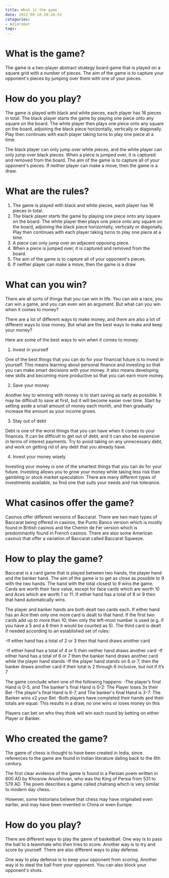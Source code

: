 ```yaml
---
title: What is the game
date: 2022-09-28 20:28:53
categories:
- Adjarabet
tags:
---
```



#  What is the game?

The game is a two-player abstract strategy board game that is played on a square grid with a number of pieces. The aim of the game is to capture your opponent's pieces by jumping over them with one of your pieces.



# How do you play?

The game is played with black and white pieces, each player has 16 pieces in total. The black player starts the game by playing one piece onto any square on the board. The white player then plays one piece onto any square on the board, adjoining the black piece horizontally, vertically or diagonally. Play then continues with each player taking turns to play one piece at a time.



The black player can only jump over white pieces, and the white player can only jump over black pieces. When a piece is jumped over, it is captured and removed from the board. The aim of the game is to capture all of your opponent's pieces. If neither player can make a move, then the game is a draw.



# What are the rules?

1) The game is played with black and white pieces, each player has 16 pieces in total.
2) The black player starts the game by playing one piece onto any square on the board. The white player then plays one piece onto any square on the board, adjoining the black piece horizontally, vertically or diagonally. Play then continues with each player taking turns to play one piece at a time. 
3) A piece can only jump over an adjacent opposing piece. 
4) When a piece is jumped over, it is captured and removed from the board. 
5) The aim of the game is to capture all of your opponent's pieces. 
6) If neither player can make a move, then the game is a draw

#  What can you win?

There are all sorts of things that you can win in life. You can win a race, you can win a game, and you can even win an argument. But what can you win when it comes to money?

There are a lot of different ways to make money, and there are also a lot of different ways to lose money. But what are the best ways to make and keep your money?

Here are some of the best ways to win when it comes to money:

1. Invest in yourself

One of the best things that you can do for your financial future is to invest in yourself. This means learning about personal finance and investing so that you can make smart decisions with your money. It also means developing new skills and becoming more productive so that you can earn more money.

2. Save your money

Another key to winning with money is to start saving as early as possible. It may be difficult to save at first, but it will become easier over time. Start by setting aside a small amount of money each month, and then gradually increase the amount as your income grows.

3. Stay out of debt

Debt is one of the worst things that you can have when it comes to your finances. It can be difficult to get out of debt, and it can also be expensive in terms of interest payments. Try to avoid taking on any unnecessary debt, and work on getting rid of any debt that you already have.

4. Invest your money wisely

Investing your money is one of the smartest things that you can do for your future. Investing allows you to grow your money while taking less risk than gambling or stock market speculation. There are many different types of investments available, so find one that suits your needs and risk tolerance.

#  What casinos offer the game?

Casinos offer different versions of Baccarat. There are two main types of Baccarat being offered in casinos, the Punto Banco version which is mostly found in British casinos and the Chemin de Fer version which is predominantly found in French casinos. There are also some American casinos that offer a variation of Baccarat called Baccarat Squeeze.

# How to play the game?

Baccarat is a card game that is played between two hands, the player hand and the banker hand. The aim of the game is to get as close as possible to 9 with the two hands. The hand with the total closest to 9 wins the game. Cards are worth their face value, except for face cards which are worth 10 and Aces which are worth 1 or 11. If either hand has a total of 8 or 9 then that hand automatically wins.

The player and banker hands are both dealt two cards each. If either hand has an Ace then only one more card is dealt to that hand. If the first two cards add up to more than 10, then only the left-most number is used (e.g. if you have a 5 and a 6 then it would be counted as 5). The third card is dealt if needed according to an established set of rules:

-If either hand has a total of 2 or 3 then that hand draws another card

-If either hand has a total of 4 or 5 then neither hand draws another card
-If either hand has a total of 6 or 7 then the banker hand draws another card while the player hand stands
-If the player hand stands on 6 or 7, then the banker draws another card if their total is 2 through 6 inclusive, but not if it’s 7

The game conclude when one of the following happens:
-The player’s final Hand is 0-5, and The banker's final Hand is 0-2: The Player loses 3x their Bet 
-The player's final Hand is 6-7, and The banker's final Hand is 3-7: The Banker wins x2 your Bet 
-Both players have completed their hands and their totals are equal: This results in a draw, no one wins or loses money on this

  Players can bet on who they think will win each round by betting on either Player or Banker.

#  Who created the game?

The game of chess is thought to have been created in India, since references to the game are found in Indian literature dating back to the 6th century.

The first clear evidence of the game is found in a Persian poem written in 600 AD by Khosrow Anushirvan, who was the King of Persia from 531 to 579 AD. The poem describes a game called chatrang which is very similar to modern day chess.

However, some historians believe that chess may have originated even earlier, and may have been invented in China or even Europe.

#  How do you play?

There are different ways to play the game of basketball. One way is to pass the ball to a teammate who then tries to score. Another way is to try and score by yourself. There are also different ways to play defense.

One way to play defense is to keep your opponent from scoring. Another way is to steal the ball from your opponent. You can also block your opponent's shots.